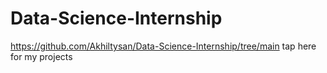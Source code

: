 # Data-Science-Internship
https://github.com/Akhiltysan/Data-Science-Internship/tree/main  tap here for my projects
